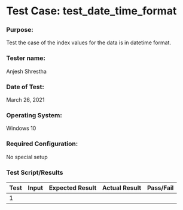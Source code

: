 # Test Case: test_date_time_format

### Purpose:

Test the case of the index values for the data is in datetime format.

### Tester name:

Anjesh Shrestha

### Date of Test:

March 26, 2021

### Operating System:

Windows 10

### Required Configuration:

No special setup

### Test Script/Results

| Test | Input                      | Expected Result | Actual Result | Pass/Fail |
| ---- | -------------------------- | --------------- | ------------- | --------- |
| 1    |                 |             |           |       |
